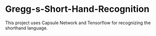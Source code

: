 # Gregg-s-Short-Hand-Recognition
This project uses Capsule Network and Tensorflow for recognizing the shorthand language.
